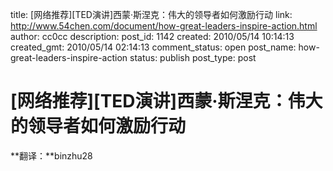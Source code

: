 title: [网络推荐][TED演讲]西蒙·斯涅克：伟大的领导者如何激励行动
link: http://www.54chen.com/document/how-great-leaders-inspire-action.html
author: cc0cc
description: 
post_id: 1142
created: 2010/05/14 10:14:13
created_gmt: 2010/05/14 02:14:13
comment_status: open
post_name: how-great-leaders-inspire-action
status: publish
post_type: post

# [网络推荐][TED演讲]西蒙·斯涅克：伟大的领导者如何激励行动

**翻译：**binzhu28